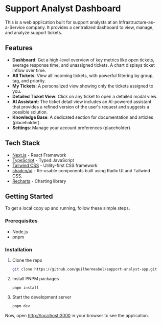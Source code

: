 # Support Analyst Dashboard

This is a web application built for support analysts at an Infrastructure-as-a-Service company. It provides a centralized dashboard to view, manage, and analyze support tickets.

## Features

- **Dashboard**: Get a high-level overview of key metrics like open tickets, average response time, and unassigned tickets. A chart displays ticket inflow over time.
- **All Tickets**: View all incoming tickets, with powerful filtering by group, tag, and priority.
- **My Tickets**: A personalized view showing only the tickets assigned to you.
- **Detailed Ticket View**: Click on any ticket to open a detailed modal view.
- **AI Assistant**: The ticket detail view includes an AI-powered assistant that provides a refined version of the user's request and suggests a possible solution.
- **Knowledge Base**: A dedicated section for documentation and articles (placeholder).
- **Settings**: Manage your account preferences (placeholder).

## Tech Stack

- [Next.js](https://nextjs.org/) - React Framework
- [TypeScript](https://www.typescriptlang.org/) - Typed JavaScript
- [Tailwind CSS](https://tailwindcss.com/) - Utility-first CSS framework
- [shadcn/ui](https://ui.shadcn.com/) - Re-usable components built using Radix UI and Tailwind CSS.
- [Recharts](https://recharts.org/) - Charting library

## Getting Started

To get a local copy up and running, follow these simple steps.

### Prerequisites

- Node.js
- pnpm

### Installation

1. Clone the repo

   ```sh
   git clone https://github.com/guilhermeabel/support-analyst-app.git
   ```

2. Install PNPM packages

   ```sh
   pnpm install
   ```

3. Start the development server

   ```sh
   pnpm dev
   ```

Now, open [http://localhost:3000](http://localhost:3000) in your browser to see the application.
